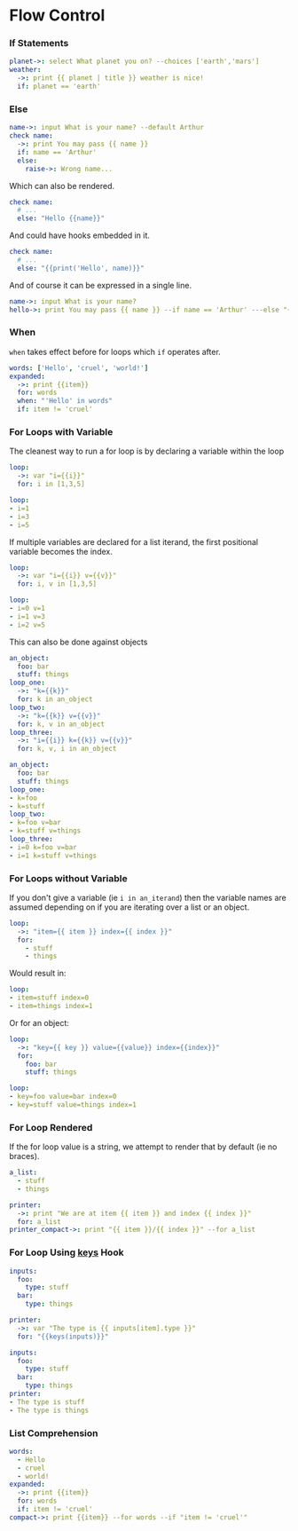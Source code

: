 # Flow Control

### If Statements

```yaml
planet->: select What planet you on? --choices ['earth','mars']
weather:
  ->: print {{ planet | title }} weather is nice!
  if: planet == 'earth'
```

### Else

```yaml
name->: input What is your name? --default Arthur
check name:
  ->: print You may pass {{ name }}
  if: name == 'Arthur'
  else:
    raise->: Wrong name...
```

Which can also be rendered.

```yaml
check name:
  # ...
  else: "Hello {{name}}"
```

And could have hooks embedded in it.

```yaml
check name:
  # ...
  else: "{{print('Hello', name)}}"
```

And of course it can be expressed in a single line.

```yaml
name->: input What is your name?
hello->: print You may pass {{ name }} --if name == 'Arthur' ---else "{{print('Hello', name)}}"
```

### When

`when` takes effect before for loops which `if` operates after.

```yaml
words: ['Hello', 'cruel', 'world!']
expanded:
  ->: print {{item}}
  for: words
  when: "'Hello' in words"
  if: item != 'cruel'
```

### For Loops with Variable

The cleanest way to run a for loop is by declaring a variable within the loop

```yaml
loop:
  ->: var "i={{i}}"
  for: i in [1,3,5]
```

```yaml
loop:
- i=1
- i=3
- i=5
```

If multiple variables are declared for a list iterand, the first positional variable becomes the index.

```yaml
loop:
  ->: var "i={{i}} v={{v}}"
  for: i, v in [1,3,5]
```

```yaml
loop:
- i=0 v=1
- i=1 v=3
- i=2 v=5
```

This can also be done against objects

```yaml
an_object:
  foo: bar
  stuff: things
loop_one:
  ->: "k={{k}}"
  for: k in an_object
loop_two:
  ->: "k={{k}} v={{v}}"
  for: k, v in an_object
loop_three:
  ->: "i={{i}} k={{k}} v={{v}}"
  for: k, v, i in an_object
```

```yaml
an_object:
  foo: bar
  stuff: things
loop_one:
- k=foo
- k=stuff
loop_two:
- k=foo v=bar
- k=stuff v=things
loop_three:
- i=0 k=foo v=bar
- i=1 k=stuff v=things
```

### For Loops without Variable

If you don't give a variable (ie `i in an_iterand`) then the variable names are assumed depending on if you are iterating over a list or an object.

```yaml
loop:
  ->: "item={{ item }} index={{ index }}"
  for:
    - stuff
    - things
```

Would result in:

```yaml
loop:
- item=stuff index=0
- item=things index=1
```

Or for an object:

```yaml
loop:
  ->: "key={{ key }} value={{value}} index={{index}}"
  for:
    foo: bar
    stuff: things
```

```yaml
loop:
- key=foo value=bar index=0
- key=stuff value=things index=1
```

### For Loop Rendered

If the for loop value is a string, we attempt to render that by default (ie no braces).

```yaml
a_list:
  - stuff
  - things

printer:
  ->: print "We are at item {{ item }} and index {{ index }}"
  for: a_list
printer_compact->: print "{{ item }}/{{ index }}" --for a_list
```

### For Loop Using [keys](../providers/context/keys.md) Hook

```yaml
inputs:
  foo:
    type: stuff
  bar:
    type: things

printer:
  ->: var "The type is {{ inputs[item].type }}"
  for: "{{keys(inputs)}}"
```

```yaml
inputs:
  foo:
    type: stuff
  bar:
    type: things
printer:
- The type is stuff
- The type is things
```

### List Comprehension

```yaml
words:
  - Hello
  - cruel
  - world!
expanded:
  ->: print {{item}}
  for: words
  if: item != 'cruel'
compact->: print {{item}} --for words --if "item != 'cruel'"
```




